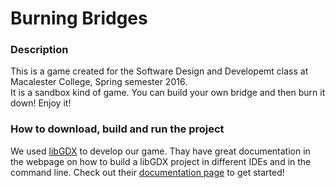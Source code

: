 # Burning Bridges

### Description

This is a game created for the Software Design and Developemt class at Macalester College, Spring semester 2016. <br>
It is a sandbox kind of game. You can build your own bridge and then burn it down! Enjoy it!

### How to download, build and run the project

We used [libGDX](https://libgdx.badlogicgames.com/index.html) to develop our game.
Thay have great documentation in the webpage on how to build a libGDX project in different IDEs and in the command line. 
Check out their [documentation page](https://libgdx.badlogicgames.com/documentation.html) to get started!
